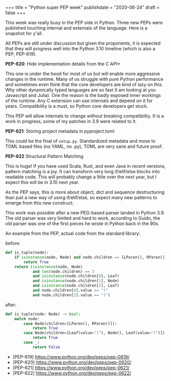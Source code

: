 +++
title = "Python super PEP week"
publishdate = "2020-06-24"
draft = false
+++

This week was really busy in the PEP side in Python. Three new PEPs were published touching internal and externals of the language. Here is a snapshot for y'all.

All PEPs are still under discussion but given the proponents, it is expected that they will progress well into the Python 3.10 timeline (which is also a PEP, PEP-619).


**PEP-620**:  Hide implementation details from the C API*

This one is under the hood for most of us but will enable more aggressive changes in the runtime. Many of us struggle with pure Python performance and sometimes even think that the core developers are kind of lazy on this. Why other dynamically typed languages are so fast (I am looking at you Javascript and Julia). One the reason is the badly exposed inner workings of the runtime. Any C extension can use internals and depend on it for years. Compatibility is a must, so Python core developers get stuck.

This PEP will allow internals to change without breaking compatibility. It is a work in progress, some of my patches in 3.9 were related to it.


**PEP-621**: Storing project metadata in pyproject.toml

This could be the final of `setup.py`. Standardized metadata and move to TOML based files (no YAML, no .py), TOML are very sane and future proof.


**PEP-622** Structural Pattern Matching

This is huge! If you have used Scala, Rust, and even Java in recent versions, pattern matching is a joy. It can transform very long if/elif/else blocks into readable code. This will probably change a little over the next year, but I expect this will be in 3.10 next year.

As the PEP says, this is more about object, dict and sequence destructuring than just a new way of using if/elif/else, so expect many new patterns to emerge from this new construct.

This work was possible after a new PEG-based parser landed in Python 3.9. The old parser was very limited and hard to work, according to Guido, the old parser was one of the first pieces he wrote in Python back in the 90s.

An example from the PEP, actual code from the standard library:

before:

```python
def is_tuple(node):
    if isinstance(node, Node) and node.children == [LParen(), RParen()]:
        return True
    return (isinstance(node, Node)
            and len(node.children) == 3
            and isinstance(node.children[0], Leaf)
            and isinstance(node.children[1], Node)
            and isinstance(node.children[2], Leaf)
            and node.children[0].value == "("
            and node.children[2].value == ")")
```

after:

```python
def is_tuple(node: Node) -> bool:
    match node:
        case Node(children=[LParen(), RParen()]):
            return True
        case Node(children=[Leaf(value="("), Node(), Leaf(value=")")]):
            return True
        case _:
            return False
```

- [PEP-619] https://www.python.org/dev/peps/pep-0619/
- [PEP-620] https://www.python.org/dev/peps/pep-0620/
- [PEP-621] https://www.python.org/dev/peps/pep-0621/
- [PEP-622] https://www.python.org/dev/peps/pep-0622/